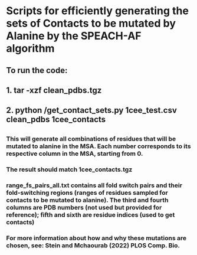 # Scripts for efficiently generating the sets of Contacts to be mutated by Alanine by the SPEACH-AF algorithm


## To run the code:
## 1.  tar -xzf clean_pdbs.tgz
## 2.  python /get_contact_sets.py 1cee_test.csv clean_pdbs 1cee_contacts
##
### This will generate all combinations of residues that will be mutated to alanine in the MSA.  Each number corresponds to its respective column in the MSA, starting from 0.
### The result should match 1cee_contacts.tgz
###
### range_fs_pairs_all.txt contains all fold switch pairs and their fold-switching regions (ranges of residues sampled for contacts to be mutated to alanine).  The third and fourth columns are PDB numbers (not used but provided for reference); fifth and sixth are residue indices (used to get contacts)
### For more information about how and why these mutations are chosen, see: Stein and Mchaourab (2022) PLOS Comp. Bio.
